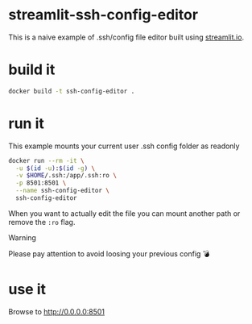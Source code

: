 # streamlit-ssh-config-editor

This is a naive example of .ssh/config file editor built using [streamlit.io](https://streamlit.io).


# build it

```bash
docker build -t ssh-config-editor .
```

# run it

This example mounts your current user .ssh config folder as readonly
```bash
docker run --rm -it \
  -u $(id -u):$(id -g) \
  -v $HOME/.ssh:/app/.ssh:ro \
  -p 8501:8501 \
  --name ssh-config-editor \
  ssh-config-editor
```

When you want to actually edit the file you can mount another path or remove the `:ro` flag.

> [!WARNING]
> 
> Please pay attention to avoid loosing your previous config 💣

# use it

Browse to http://0.0.0.0:8501